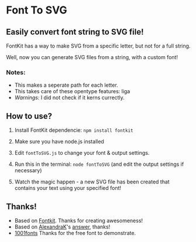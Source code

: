 # Font To SVG

## Easily convert font string to SVG file!

FontKit has a way to make SVG from a specific letter, but not for a full string.

Well, now you can generate SVG files from a string, with a custom font!

### Notes:

 - This makes a seperate path for each letter.
 - This takes care of these opentype features: liga
 - *Warnings:* I did not check if it kerns currectly.


## How to use?

1. Install FontKit dependencie: ``` npm install fontkit ```

2. Make sure you have node.js installed

3. Edit `fontToSVG.js` to change your font & output settings.

4. Run this in the terminal: ``` node fontToSVG ``` (and edit the output settings if necessary)

5. Watch the magic happen - a new SVG file has been created that contains your text using your specified font! 


## Thanks!

- Based on [Fontkit](https://github.com/foliojs/fontkit). Thanks for creating awesomeness!
- Based on [AlexandraK](https://github.com/AlexandraK)'s [answer](https://github.com/foliojs/fontkit/issues/148), thanks!
- [1001fonts](1001fonts.com) Thanks for the free font to demonstrate.